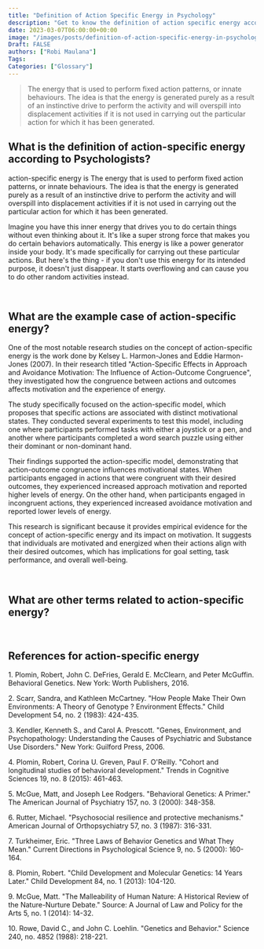 ```yaml
---
title: "Definition of Action Specific Energy in Psychology"
description: "Get to know the definition of action specific energy according to psychologists."
date: 2023-03-07T06:00:00+00:00
image: "/images/posts/definition-of-action-specific-energy-in-psychology.jpg"
Draft: FALSE
authors: ["Robi Maulana"]
Tags: 
Categories: ["Glossary"]
---
```






> The energy that is used to perform fixed action patterns, or innate behaviours. The idea is that the energy is generated purely as a result of an instinctive drive to perform the activity and will overspill into displacement activities if it is not used in carrying out the particular action for which it has been generated.

## What is the definition of action-specific energy according to Psychologists?

action-specific energy is The energy that is used to perform fixed action patterns, or innate behaviours. The idea is that the energy is generated purely as a result of an instinctive drive to perform the activity and will overspill into displacement activities if it is not used in carrying out the particular action for which it has been generated.

Imagine you have this inner energy that drives you to do certain things without even thinking about it. It's like a super strong force that makes you do certain behaviors automatically. This energy is like a power generator inside your body. It's made specifically for carrying out these particular actions. But here's the thing - if you don't use this energy for its intended purpose, it doesn't just disappear. It starts overflowing and can cause you to do other random activities instead.

 

## What are the example case of action-specific energy?

One of the most notable research studies on the concept of action-specific energy is the work done by Kelsey L. Harmon-Jones and Eddie Harmon-Jones (2007). In their research titled "Action-Specific Effects in Approach and Avoidance Motivation: The Influence of Action-Outcome Congruence", they investigated how the congruence between actions and outcomes affects motivation and the experience of energy.

The study specifically focused on the action-specific model, which proposes that specific actions are associated with distinct motivational states. They conducted several experiments to test this model, including one where participants performed tasks with either a joystick or a pen, and another where participants completed a word search puzzle using either their dominant or non-dominant hand.

Their findings supported the action-specific model, demonstrating that action-outcome congruence influences motivational states. When participants engaged in actions that were congruent with their desired outcomes, they experienced increased approach motivation and reported higher levels of energy. On the other hand, when participants engaged in incongruent actions, they experienced increased avoidance motivation and reported lower levels of energy.

This research is significant because it provides empirical evidence for the concept of action-specific energy and its impact on motivation. It suggests that individuals are motivated and energized when their actions align with their desired outcomes, which has implications for goal setting, task performance, and overall well-being.

 

## What are other terms related to action-specific energy?

 

## References for action-specific energy

1\. Plomin, Robert, John C. DeFries, Gerald E. McClearn, and Peter McGuffin. Behavioral Genetics. New York: Worth Publishers, 2016.

2\. Scarr, Sandra, and Kathleen McCartney. "How People Make Their Own Environments: A Theory of Genotype ? Environment Effects." Child Development 54, no. 2 (1983): 424-435.

3\. Kendler, Kenneth S., and Carol A. Prescott. "Genes, Environment, and Psychopathology: Understanding the Causes of Psychiatric and Substance Use Disorders." New York: Guilford Press, 2006.

4\. Plomin, Robert, Corina U. Greven, Paul F. O'Reilly. "Cohort and longitudinal studies of behavioral development." Trends in Cognitive Sciences 19, no. 8 (2015): 461-463.

5\. McGue, Matt, and Joseph Lee Rodgers. "Behavioral Genetics: A Primer." The American Journal of Psychiatry 157, no. 3 (2000): 348-358.

6\. Rutter, Michael. "Psychosocial resilience and protective mechanisms." American Journal of Orthopsychiatry 57, no. 3 (1987): 316-331.

7\. Turkheimer, Eric. "Three Laws of Behavior Genetics and What They Mean." Current Directions in Psychological Science 9, no. 5 (2000): 160-164.

8\. Plomin, Robert. "Child Development and Molecular Genetics: 14 Years Later." Child Development 84, no. 1 (2013): 104-120.

9\. McGue, Matt. "The Malleability of Human Nature: A Historical Review of the Nature-Nurture Debate." Source: A Journal of Law and Policy for the Arts 5, no. 1 (2014): 14-32.

10\. Rowe, David C., and John C. Loehlin. "Genetics and Behavior." Science 240, no. 4852 (1988): 218-221.
